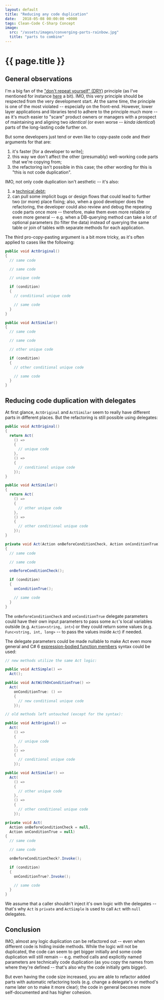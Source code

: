 ```yaml
---
layout: default
title: "Reducing any code duplication"
date:   2018-05-08 00:00:00 +0000
tags: Clean-Code C-Sharp Concept
image:
  src: "/assets/images/converging-parts-rainbow.jpg"
  title: "parts to combine"
---
```


# {{ page.title }}

## General observations
I'm a big fan of the ["don't repeat yourself" (DRY)](http://wiki.c2.com/?DontRepeatYourself) principle (as I've mentioned for instance [here](/2018/05/03/multiple-inheritance-of-DTOs-would-be-a-good-idea.html) a bit). IMO, this very principle should be respected from the very development start. At the same time, the principle is one of the most violated -- especially on the front-end. However, lower layer applications and libraries tend to adhere to the principle much more -- as it's much easier to "scare" product owners or managers with a prospect of maintaining and aligning two _identical_ (or even worse -- _kinda identical_) parts of the long-lasting code further on.

But some developers just tend or even like to copy-paste code and their arguments for that are:
1. it's faster [for a developer to write];
1. this way we don't affect the other (presumably) well-working code parts that we're copying from;
1. the refactoring isn't possible in this case; the other wording for this is "this is not code duplication".

IMO, not only code duplication isn't aesthetic -- it's also:
1. a [technical debt](https://en.wikipedia.org/wiki/Technical_debt);
1. can pull some implicit bugs or design flows that could lead to further two (or more) place fixing; also, when a good developer does the refactoring, the developer could also review and debug the repeating code parts once more -- therefore, make them even more reliable or even more general -- e.g. when a DB-querying method can take a lot of optional parameters (to filter the data) instead of querying the same table or join of tables with separate methods for each application.

The third pro-copy-pasting argument is a bit more tricky, as it's often applied to cases like the following:

```csharp
public void ActOriginal()
{
  // same code

  // same code

  // unique code

  if (condition)
  {
    // conditional unique code

    // same code
  }
}

public void ActSimilar()
{
  // same code

  // same code

  // other unique code

  if (condition)
  {
    // other conditional unique code

    // same code
  }
}
```

## Reducing code duplication with delegates

At first glance, `ActOriginal` and `ActSimilar` seem to really have different parts in different places. But the refactoring is still possible using delegates:

```csharp
public void ActOriginal()
{
  return Act(
    () =>
    {
      // unique code
    },
    () =>
    {
      // conditional unique code
    });
}

public void ActSimilar()
{
  return Act(
    () =>
    {
      // other unique code
    },
    () =>
    {
      // other conditional unique code
    });
}

private void Act(Action onBeforeConditionCheck, Action onConditionTrue)
{
  // same code

  // same code

  onBeforeConditionCheck();

  if (condition)
  {
    onConditionTrue();

    // same code
  }
}
```

The `onBeforeConditionCheck` and `onConditionTrue` delegate parameters could have their own input parameters to pass some `Act`'s local variables outside (e.g. `Action<string, int>`) or they could return some values (e.g. `Func<string, int, long>` -- to pass the values inside `Act`) if needed.

The delegate parameters could be made nullable to make Act even more general and C# 6 [expression-bodied function members](https://docs.microsoft.com/en-us/dotnet/csharp/whats-new/csharp-6#expression-bodied-function-members) syntax could be used:

```csharp
// new methods utilize the same Act logic:

public void ActSimple() =>
  Act();

public void ActWithOnConditionTrue() =>
  Act(
    onConditionTrue: () =>
    {
      // new conditional unique code
    });

// old methods left untouched (except for the syntax):

public void ActOriginal() =>
  Act(
    () =>
    {
      // unique code
    },
    () =>
    {
      // conditional unique code
    });

public void ActSimilar() =>
  Act(
    () =>
    {
      // other unique code
    },
    () =>
    {
      // other conditional unique code
    });

private void Act(
  Action onBeforeConditionCheck = null,
  Action onConditionTrue = null)
{
  // same code

  // same code

  onBeforeConditionCheck?.Invoke();

  if (condition)
  {
    onConditionTrue?.Invoke();

    // same code
  }
}
```

We assume that a caller shouldn't inject it's own logic with the delegates -- that's why `Act` is `private` and `ActSimple` is used to call `Act` with `null` delegates.

## Conclusion

IMO, almost any logic duplication can be refactored out -- even when different code is hiding inside methods. While the logic will not be duplicated, the code can seem to get bigger initially and some code duplication will still remain -- e.g. method calls and explicitly named parameters are technically code duplication (as you copy the names from where they're defined --  that's also why the code initially gets bigger).

But even having the code size increased, you are able to refactor added parts with automatic refactoring tools (e.g. change a delegate's or method's name later on to make it more clear); the code in general becomes more self-documented and has higher cohesion.
